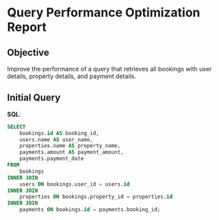 # Query Performance Optimization Report

## Objective
Improve the performance of a query that retrieves all bookings with user details, property details, and payment details.

## Initial Query
**SQL**:
```sql
SELECT 
    bookings.id AS booking_id,
    users.name AS user_name,
    properties.name AS property_name,
    payments.amount AS payment_amount,
    payments.payment_date
FROM 
    bookings
INNER JOIN 
    users ON bookings.user_id = users.id
INNER JOIN 
    properties ON bookings.property_id = properties.id
INNER JOIN 
    payments ON bookings.id = payments.booking_id;
